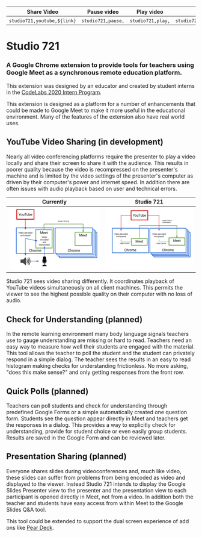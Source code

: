 Share Video|Pause video|Play video|Timestamp 
--- | --- | --- | ---
`studio721,youtube,${link}`|`studio721,pause,`|`studio721,play,`|`studio721,timeline,${time}`

# Studio 721
### A Google Chrome extension to provide tools for teachers using Google Meet as a synchronous remote education platform.
This extension was designed by an educator and created by student interns in the [CodeLabs 2020 Intern Program](https://www.srnd.org/codelabs).

This extension is designed as a platform for a number of enhancements that could be made to Google Meet to make it more useful in the educational environment. Many of the features of the extension also have real world uses.

## YouTube Video Sharing (in development)
Nearly all video conferencing platforms require the presenter to play a video locally and share their screen to share it with the audience. This results in poorer quality because the video is recompressed on the presenter's machine and is limited by the video settings of the presenter's computer as driven by their computer's power and internet speed. In addition there are often issues with audio playback based on user and technical errors.

| Currently | Studio 721 |
|-----------|------------|
| <img src="assets/Before.png" width=350px alt="current flow diagram" /> | <img src="assets/After.png" width=350px alt="Studio 721 flow diagram" /> |

Studio 721 sees video sharing differently. It coordinates playback of YouTube videos simultaneously on all client machines. This permits the viewer to see the highest possible quality on their computer with no loss of audio.

## Check for Understanding (planned)
In the remote learning environment many body language signals teachers use to gauge understanding are missing or hard to read. Teachers need an easy way to measure how well their students are engaged with the material. This tool allows the teacher to poll the student and the student can privately respond in a simple dialog. The teacher sees the results in an easy to read histogram making checks for understanding frictionless. No more asking, "does this make sense?" and only getting responses from the front row.

## Quick Polls (planned)
Teachers can poll students and check for understanding through predefined Google Forms or a simple automatically created one question form. Students see the question appear directly in Meet and teachers get the responses in a dialog. This provides a way to explicitly check for understanding, provide for student choice or even easily group students. Results are saved in the Google Form and can be reviewed later.

## Presentation Sharing (planned)
Everyone shares slides during videoconferences and, much like video, these slides can suffer from problems from being encoded as video and displayed to the viewer. Instead Studio 721 intends to display the Google Slides Presenter view to the presenter and the presentation view to each participant is opened directly in Meet, not from a video. In addition both the teacher and students have easy access from within Meet to the Google Slides Q&A tool.

This tool could be extended to support the dual screen experience of add ons like [Pear Deck](https://peardeck.com).


